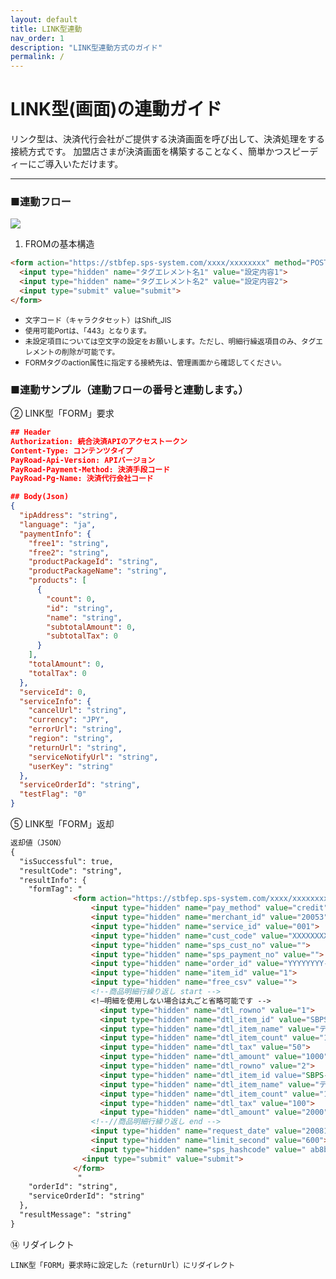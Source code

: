 ```yaml
---
layout: default
title: LINK型連動
nav_order: 1
description: "LINK型連動方式のガイド"
permalink: /
---
```


# LINK型(画面)の連動ガイド

リンク型は、決済代行会社がご提供する決済画面を呼び出して、決済処理をする接続方式です。
加盟店さまが決済画面を構築することなく、簡単かつスピーディーにご導入いただけます。

---

### ■連動フロー

<img src="{{ site.baseurl }}/assets/images/link_flow.png" id="image_screen">

1. FROMの基本構造

```markdown
<form action="https://stbfep.sps-system.com/xxxx/xxxxxxxx" method="POST">
  <input type="hidden" name="タグエレメント名1" value="設定内容1">
  <input type="hidden" name="タグエレメント名2" value="設定内容2">
  <input type="submit" value="submit">
</form>
```
<ul>
  <li><small>文字コード（キャラクタセット）はShift_JIS</small></li>
  <li><small>使用可能Portは、「443」となります。</small></li>
  <li><small>未設定項目については空文字の設定をお願いします。ただし、明細行繰返項目のみ、タグエレメントの削除が可能です。</small></li>
  <li><small>FORMタグのaction属性に指定する接続先は、管理画面から確認してください。</small></li>
</ul>

### ■連動サンプル（連動フローの番号と連動します。）

② LINK型「FORM」要求
```json
## Header
Authorization: 統合決済APIのアクセストークン
Content-Type: コンテンツタイプ
PayRoad-Api-Version: APIバージョン
PayRoad-Payment-Method: 決済手段コード
PayRoad-Pg-Name: 決済代行会社コード

## Body(Json)
{
  "ipAddress": "string",
  "language": "ja",
  "paymentInfo": {
    "free1": "string",
    "free2": "string",
    "productPackageId": "string",
    "productPackageName": "string",
    "products": [
      {
        "count": 0,
        "id": "string",
        "name": "string",
        "subtotalAmount": 0,
        "subtotalTax": 0
      }
    ],
    "totalAmount": 0,
    "totalTax": 0
  },
  "serviceId": 0,
  "serviceInfo": {
    "cancelUrl": "string",
    "currency": "JPY",
    "errorUrl": "string",
    "region": "string",
    "returnUrl": "string",
    "serviceNotifyUrl": "string",
    "userKey": "string"
  },
  "serviceOrderId": "string",
  "testFlag": "0"
}
```
⑤ LINK型「FORM」返却
```markdown
返却値（JSON）
{
  "isSuccessful": true,
  "resultCode": "string",
  "resultInfo": {
    "formTag": "
              <form action="https://stbfep.sps-system.com/xxxx/xxxxxxxx" method="POST">
                  <input type="hidden" name="pay_method" value="credit">
                  <input type="hidden" name="merchant_id" value="20053">
                  <input type="hidden" name="service_id" value="001">
                  <input type="hidden" name="cust_code" value="XXXXXXXX-XXXX-XXXX-XXXX-XXXXXXXXXXXX">
                  <input type="hidden" name="sps_cust_no" value="">
                  <input type="hidden" name="sps_payment_no" value="">
                  <input type="hidden" name="order_id" value="YYYYYYYY-YYYY-YYYY-YYYY-YYYYYYYYYYYY">
                  <input type="hidden" name="item_id" value="1">
                  <input type="hidden" name="free_csv" value="">
                  <!--商品明細行繰り返し start -->
                  <!—明細を使用しない場合は丸ごと省略可能です -->
                    <input type="hidden" name="dtl_rowno" value="1">
                    <input type="hidden" name="dtl_item_id" value="SBPS-001">
                    <input type="hidden" name="dtl_item_name" value="テスト明細商品名1">
                    <input type="hidden" name="dtl_item_count" value="1">
                    <input type="hidden" name="dtl_tax" value="50">
                    <input type="hidden" name="dtl_amount" value="1000">
                    <input type="hidden" name="dtl_rowno" value="2">
                    <input type="hidden" name="dtl_item_id value="SBPS-002">
                    <input type="hidden" name="dtl_item_name" value="テスト明細商品名2">
                    <input type="hidden" name="dtl_item_count" value="1">
                    <input type="hidden" name="dtl_tax" value="100">
                    <input type="hidden" name="dtl_amount" value="2000">
                  <!--//商品明細行繰り返し end -->
                  <input type="hidden" name="request_date" value="20081015214001">
                  <input type="hidden" name="limit_second" value="600">
                  <input type="hidden" name="sps_hashcode" value=" ab8be32d9602530076219c3424122db77d5202bb"> 
                <input type="submit" value="submit">
              </form>
               "
    "orderId": "string",
    "serviceOrderId": "string"
  },
  "resultMessage": "string"
}
```
⑭ リダイレクト
```text
LINK型「FORM」要求時に設定した（returnUrl）にリダイレクト
```
<script type="text/javascript" src="https://code.jquery.com/jquery-3.2.1.min.js"></script>
<script type="text/javascript" src="https://code.jquery.com/ui/1.12.1/jquery-ui.min.js"></script>
<script type="text/javascript" src="https://unpkg.com/leaflet@1.0.3/dist/leaflet.js"></script>
  <script type="text/javascript" src="{{ '/assets/js/vendor/imgViewer2.js' | relative_url }}"></script>
  <!-- <script src="https://unpkg.com/leaflet-responsive-popup@0.2.0/leaflet.responsive.popup.js"></script> -->
  <!-- <script type="text/javascript" src="{{ '/assets/js/vendor/leaflet-beautify-marker-icon.js' | relative_url }}"></script> -->
  
<script type="text/javascript">
(function($) {
	$(window).on("load", function() {
		var $img = $("#image_screen").imgViewer2(
			{
				onReady: function() {
					this.setZoom(2);
					this.setZoom(1);
				}
			}
		);
	});
})(jQuery);
</script>